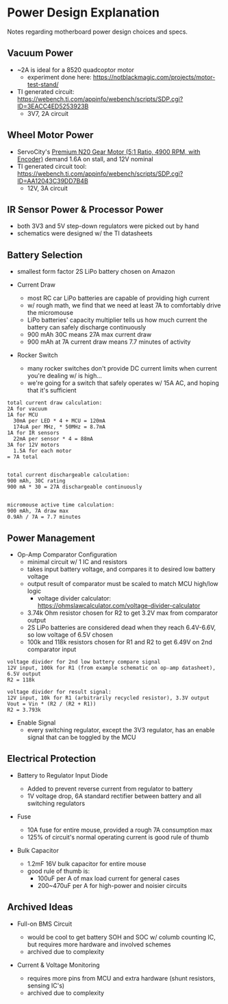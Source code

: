 # Power Design Explanation
Notes regarding motherboard power design choices and specs.

## Vacuum Power
- ~2A is ideal for a 8520 quadcoptor motor
  - experiment done here: https://notblackmagic.com/projects/motor-test-stand/
- TI generated circuit: https://webench.ti.com/appinfo/webench/scripts/SDP.cgi?ID=3EACC4ED5253923B
  - 3V7, 2A circuit

## Wheel Motor Power
- ServoCity's [Premium N20 Gear Motor (5:1 Ratio, 4900 RPM, with Encoder)](https://www.servocity.com/4900-rpm-micro-gear-motor-w-encoder/) demand 1.6A on stall, and 12V nominal
- TI generated circuit tool: https://webench.ti.com/appinfo/webench/scripts/SDP.cgi?ID=AA12043C39DD7B4B
  - 12V, 3A circuit

## IR Sensor Power & Processor Power
- both 3V3 and 5V step-down regulators were picked out by hand
- schematics were designed w/ the TI datasheets

## Battery Selection
  - smallest form factor 2S LiPo battery chosen on Amazon

- Current Draw
  - most RC car LiPo batteries are capable of providing high current
  - w/ rough math, we find that we need at least 7A to comfortably drive the micromouse
  - LiPo batteries' capacity multiplier tells us how much current the battery can safely discharge continuously
  - 900 mAh 30C means 27A max current draw
  - 900 mAh at 7A current draw means 7.7 minutes of activity
- Rocker Switch
  - many rocker switches don't provide DC current limits when current you're dealing w/ is high...
  - we're going for a switch that safely operates w/ 15A AC, and hoping that it's sufficient
```
total current draw calculation:
2A for vacuum
1A for MCU
  30mA per LED * 4 + MCU = 120mA
  174uA per MHz, * 50MHz = 8.7mA
1A for IR sensors
  22mA per sensor * 4 = 88mA
3A for 12V motors
  1.5A for each motor
= 7A total


total current dischargeable calculation:
900 mAh, 30C rating
900 mA * 30 = 27A dischargeable continuously


micromouse active time calculation:
900 mAh, 7A draw max
0.9Ah / 7A = 7.7 minutes

```

## Power Management
  - Op-Amp Comparator Configuration
    - minimal circuit w/ 1 IC and resistors
    - takes input battery voltage, and compares it to desired low battery voltage
    - output result of comparator must be scaled to match MCU high/low logic 
      - voltage divider calculator: https://ohmslawcalculator.com/voltage-divider-calculator
    - 3.74k Ohm resistor chosen for R2 to get 3.2V max from comparator output
    - 2S LiPo batteries are considered dead when they reach 6.4V-6.6V, so low voltage of 6.5V chosen
    - 100k and 118k resistors chosen for R1 and R2 to get 6.49V on 2nd comparator input
```
voltage divider for 2nd low battery compare signal 
12V input, 100k for R1 (from example schematic on op-amp datasheet), 6.5V output
R2 = 118k

voltage divider for result signal:
12V input, 10k for R1 (arbitrarily recycled resistor), 3.3V output
Vout = Vin * (R2 / (R2 + R1))
R2 = 3.793k
```
  - Enable Signal
    - every switching regulator, except the 3V3 regulator, has an enable signal that can be toggled by the MCU

## Electrical Protection
  - Battery to Regulator Input Diode
    - Added to prevent reverse current from regulator to battery
    - 1V voltage drop, 6A standard rectifier between battery and all switching regulators
  
  - Fuse
    - 10A fuse for entire mouse, provided a rough 7A consumption max
    - 125% of circuit's normal operating current is good rule of thumb
  
  - Bulk Capacitor
    - 1.2mF 16V bulk capacitor for entire mouse
    - good rule of thumb is:
      - 100uF per A of max load current for general cases
      - 200~470uF per A for high-power and noisier circuits

## Archived Ideas
- Full-on BMS Circuit
  - would be cool to get battery SOH and SOC w/ columb counting IC, but requires more hardware and involved schemes
  - archived due to complexity

- Current & Voltage Monitoring
  - requires more pins from MCU and extra hardware (shunt resistors, sensing IC's)
  - archived due to complexity


